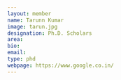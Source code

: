 ```yaml
---
layout: member
name: Tarunn Kumar
image: tarun.jpg
designation: Ph.D. Scholars
area:
bio:
email:
type: phd
webpage: https://www.google.co.in/
---
```

